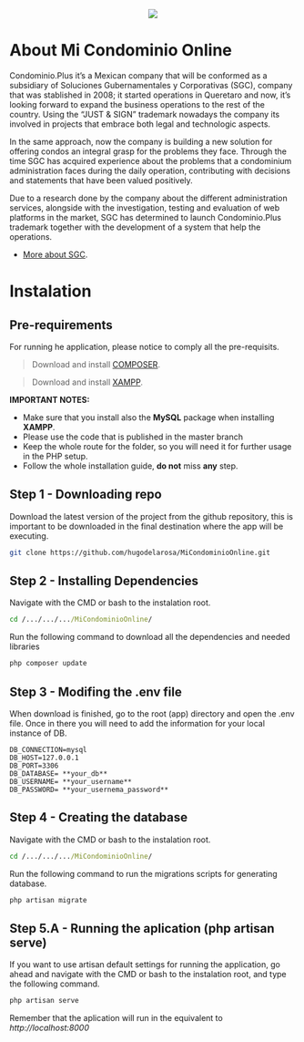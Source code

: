 <p align="center"><img src="http://capacitacion.center/applogo.png"></p>



# About Mi Condominio Online

Condominio.Plus it’s a Mexican company that will be conformed as a subsidiary of Soluciones Gubernamentales y Corporativas (SGC), company that was stablished in 2008; it started operations in Queretaro and now, it’s looking forward to expand the business operations to the rest of the country. 
Using the “JUST & SIGN” trademark nowadays the company its involved in projects that embrace both legal and technologic aspects. 

In the same approach, now the company is building a new solution for offering condos an integral grasp for the problems they face.
Through the time SGC has acquired experience about the problems that a condominium administration faces during the daily operation, contributing with decisions and statements that have been valued positively.

Due to a research done by the company about the different administration services, alongside with the investigation, testing and evaluation of web platforms in the market, SGC has determined to launch Condominio.Plus trademark together with the development of a system that help the operations.

- [More about SGC](https://justsign.mx).


# Instalation

## Pre-requirements

For running he application, please notice to comply all the pre-requisits.
> Download and install  [COMPOSER](https://getcomposer.org/).

> Download and install  [XAMPP](https://www.apachefriends.org/es/index.html).

**IMPORTANT NOTES:** 
- Make sure that you install also the **MySQL** package when installing **XAMPP**.
- Please use the code that is published in the master branch
- Keep the whole route for the folder, so you will need it for further usage in the PHP setup.
- Follow the whole installation guide, **do not** miss **any** step.


## Step 1 - Downloading repo
Download the latest version of the project from the github repository, this is important to be downloaded in the final destination where the app will be executing.

```bash
git clone https://github.com/hugodelarosa/MiCondominioOnline.git
```

## Step 2 - Installing Dependencies

Navigate with the CMD or bash to the instalation root.

```cmd
cd /.../.../.../MiCondominioOnline/
```
Run the following command to download all the dependencies and needed libraries

```cmd
php composer update
```

## Step 3 - Modifing the .env file

When download is finished, go to the root (app) directory and open the .env file. Once in there you will need to add the information for your local instance of DB.

```
DB_CONNECTION=mysql
DB_HOST=127.0.0.1
DB_PORT=3306
DB_DATABASE= **your_db**
DB_USERNAME= **your_username**
DB_PASSWORD= **your_usernema_password**

```

## Step 4 - Creating the database

Navigate with the CMD or bash to the instalation root.

```cmd
cd /.../.../.../MiCondominioOnline/
```

Run the following command to run the migrations scripts for generating database.

```cmd
php artisan migrate
```

## Step 5.A - Running the aplication (php artisan serve)
If you want to use artisan default settings for running the application, go ahead and navigate with the CMD or bash to the instalation root, and type the following command.

```cmd
php artisan serve
```

Remember that the aplication will run in the equivalent to *http://localhost:8000*

